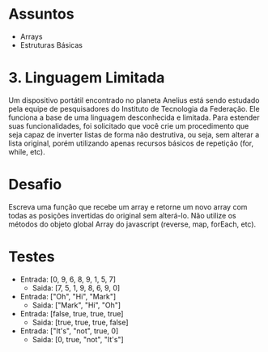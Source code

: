 # Assuntos
- Arrays
- Estruturas Básicas

# 3. Linguagem Limitada
Um dispositivo portátil encontrado no planeta Anelius está sendo estudado pela equipe de pesquisadores do Instituto de Tecnologia da Federação.
Ele funciona a base de uma linguagem desconhecida e limitada.
Para estender suas funcionalidades, foi solicitado que você crie um procedimento que seja capaz de inverter listas de forma não destrutiva, ou seja, sem alterar a lista original, porém utilizando apenas recursos básicos de repetição (for, while, etc).

# Desafio
Escreva uma função que recebe um array e retorne um novo array com todas as posições invertidas do original sem alterá-lo. Não utilize os métodos do objeto global Array do javascript (reverse, map, forEach, etc).

# Testes
- Entrada: [0, 9, 6, 8, 9, 1, 5, 7]
  - Saida: [7, 5, 1, 9, 8, 6, 9, 0]
- Entrada: ["Oh", "Hi", "Mark"]
  - Saida: ["Mark", "Hi", "Oh"]
- Entrada: [false, true, true, true]
  - Saida: [true, true, true, false]
- Entrada: ["It's", "not", true, 0]
  - Saida: [0, true, "not", "It's"]